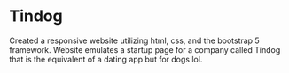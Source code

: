 # Tindog

Created a responsive website utilizing html, css, and the bootstrap 5 framework. Website emulates a startup page for a company called Tindog that is the equivalent of a dating app but for dogs lol.
